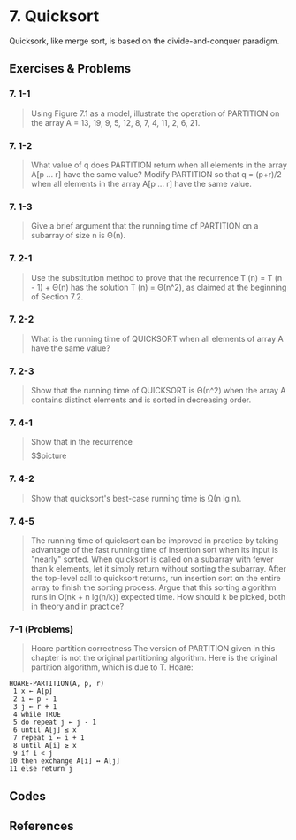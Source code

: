 
# 7. Quicksort

  Quicksork, like merge sort, is based on the divide-and-conquer paradigm.  

## Exercises & Problems

### 7. 1-1 
> Using Figure 7.1 as a model, illustrate the operation of PARTITION on the array A = 13, 19, 9, 5, 12, 8, 7, 4, 11, 2, 6, 21.

### 7. 1-2 
> What value of q does PARTITION return when all elements in the array A[p ... r] have the same value? Modify PARTITION so that q = (p+r)/2 when all elements in the array A[p ... r] have the same value. 

### 7. 1-3 
> Give a brief argument that the running time of PARTITION on a subarray of size n is Θ(n). 

### 7. 2-1 
> Use the substitution method to prove that the recurrence T (n) = T (n - 1) + Θ(n) has the solution T (n) = Θ(n^2), as claimed at the beginning of Section 7.2.

### 7. 2-2 
> What is the running time of QUICKSORT when all elements of array A have the same value? 

### 7. 2-3 
> Show that the running time of QUICKSORT is Θ(n^2) when the array A contains distinct elements and is sorted in decreasing order.

### 7. 4-1 
> Show that in the recurrence $$$$$$$$$$picture

### 7. 4-2 
> Show that quicksort's best-case running time is Ω(n lg n).

### 7. 4-5 
> The running time of quicksort can be improved in practice by taking advantage of the fast running time of insertion sort when its input is "nearly" sorted. When quicksort is called on a subarray with fewer than k elements, let it simply return without sorting the subarray. After the top-level call to quicksort returns, run insertion sort on the entire array to finish the sorting process. Argue that this sorting algorithm runs in O(nk + n lg(n/k)) expected time. How should k be picked, both in theory and in practice?

### 7-1 (Problems)
> Hoare partition correctness 
> The version of PARTITION given in this chapter is not the original partitioning algorithm. Here is the original partition algorithm, which is due to T. Hoare:
  ```
  HOARE-PARTITION(A, p, r) 
   1 x ← A[p] 
   2 i ← p - 1 
   3 j ← r + 1 
   4 while TRUE 
   5 do repeat j ← j - 1 
   6 until A[j] ≤ x
   7 repeat i ← i + 1 
   8 until A[i] ≥ x
   9 if i < j
  10 then exchange A[i] ↔ A[j] 
  11 else return j
  ```



## Codes

## References
